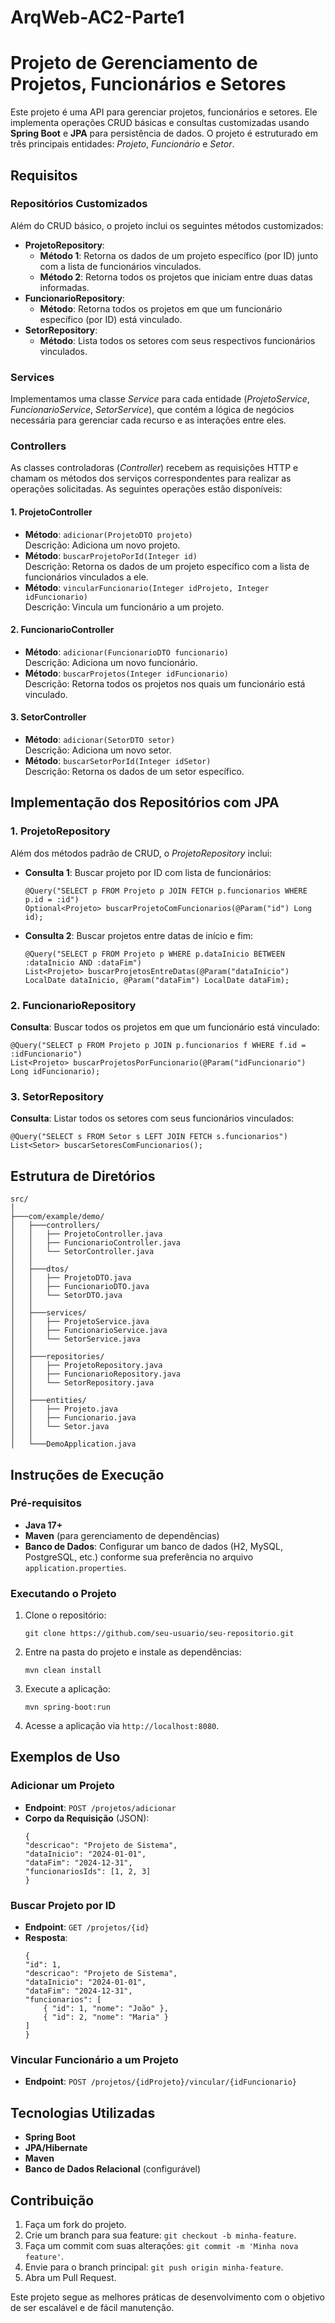 # ArqWeb-AC2-Parte1

<h1>Projeto de Gerenciamento de Projetos, Funcionários e Setores</h1>
<p>Este projeto é uma API para gerenciar projetos, funcionários e setores. Ele implementa operações CRUD básicas e consultas customizadas usando <strong>Spring Boot</strong> e <strong>JPA</strong> para persistência de dados. O projeto é estruturado em três principais entidades: <em>Projeto</em>, <em>Funcionário</em> e <em>Setor</em>.</p>

<h2>Requisitos</h2>
<h3>Repositórios Customizados</h3>
<p>Além do CRUD básico, o projeto inclui os seguintes métodos customizados:</p>
<ul>
    <li>
        <strong>ProjetoRepository</strong>:
        <ul>
            <li><strong>Método 1</strong>: Retorna os dados de um projeto específico (por ID) junto com a lista de funcionários vinculados.</li>
            <li><strong>Método 2</strong>: Retorna todos os projetos que iniciam entre duas datas informadas.</li>
        </ul>
    </li>
    <li>
        <strong>FuncionarioRepository</strong>:
        <ul>
            <li><strong>Método</strong>: Retorna todos os projetos em que um funcionário específico (por ID) está vinculado.</li>
        </ul>
    </li>
    <li>
        <strong>SetorRepository</strong>:
        <ul>
            <li><strong>Método</strong>: Lista todos os setores com seus respectivos funcionários vinculados.</li>
        </ul>
    </li>
</ul>

<h3>Services</h3>
<p>Implementamos uma classe <em>Service</em> para cada entidade (<em>ProjetoService</em>, <em>FuncionarioService</em>, <em>SetorService</em>), que contém a lógica de negócios necessária para gerenciar cada recurso e as interações entre eles.</p>

<h3>Controllers</h3>
<p>As classes controladoras (<em>Controller</em>) recebem as requisições HTTP e chamam os métodos dos serviços correspondentes para realizar as operações solicitadas. As seguintes operações estão disponíveis:</p>

<h4>1. ProjetoController</h4>
<ul>
    <li><strong>Método</strong>: <code>adicionar(ProjetoDTO projeto)</code><br>Descrição: Adiciona um novo projeto.</li>
    <li><strong>Método</strong>: <code>buscarProjetoPorId(Integer id)</code><br>Descrição: Retorna os dados de um projeto específico com a lista de funcionários vinculados a ele.</li>
    <li><strong>Método</strong>: <code>vincularFuncionario(Integer idProjeto, Integer idFuncionario)</code><br>Descrição: Vincula um funcionário a um projeto.</li>
</ul>

<h4>2. FuncionarioController</h4>
<ul>
    <li><strong>Método</strong>: <code>adicionar(FuncionarioDTO funcionario)</code><br>Descrição: Adiciona um novo funcionário.</li>
    <li><strong>Método</strong>: <code>buscarProjetos(Integer idFuncionario)</code><br>Descrição: Retorna todos os projetos nos quais um funcionário está vinculado.</li>
</ul>

<h4>3. SetorController</h4>
<ul>
    <li><strong>Método</strong>: <code>adicionar(SetorDTO setor)</code><br>Descrição: Adiciona um novo setor.</li>
    <li><strong>Método</strong>: <code>buscarSetorPorId(Integer idSetor)</code><br>Descrição: Retorna os dados de um setor específico.</li>
</ul>

<h2>Implementação dos Repositórios com JPA</h2>
<h3>1. ProjetoRepository</h3>
<p>Além dos métodos padrão de CRUD, o <em>ProjetoRepository</em> inclui:</p>
<ul>
    <li><strong>Consulta 1</strong>: Buscar projeto por ID com lista de funcionários:
        <pre><code>@Query("SELECT p FROM Projeto p JOIN FETCH p.funcionarios WHERE p.id = :id")
Optional&lt;Projeto&gt; buscarProjetoComFuncionarios(@Param("id") Long id);</code></pre>
    </li>
    <li><strong>Consulta 2</strong>: Buscar projetos entre datas de início e fim:
        <pre><code>@Query("SELECT p FROM Projeto p WHERE p.dataInicio BETWEEN :dataInicio AND :dataFim")
List&lt;Projeto&gt; buscarProjetosEntreDatas(@Param("dataInicio") LocalDate dataInicio, @Param("dataFim") LocalDate dataFim);</code></pre>
    </li>
</ul>

<h3>2. FuncionarioRepository</h3>
<p><strong>Consulta</strong>: Buscar todos os projetos em que um funcionário está vinculado:</p>
<pre><code>@Query("SELECT p FROM Projeto p JOIN p.funcionarios f WHERE f.id = :idFuncionario")
List&lt;Projeto&gt; buscarProjetosPorFuncionario(@Param("idFuncionario") Long idFuncionario);</code></pre>

<h3>3. SetorRepository</h3>
<p><strong>Consulta</strong>: Listar todos os setores com seus funcionários vinculados:</p>
<pre><code>@Query("SELECT s FROM Setor s LEFT JOIN FETCH s.funcionarios")
List&lt;Setor&gt; buscarSetoresComFuncionarios();</code></pre>

<h2>Estrutura de Diretórios</h2>
<pre><code>src/
│
├───com/example/demo/
│   ├───controllers/
│   │   ├── ProjetoController.java
│   │   ├── FuncionarioController.java
│   │   └── SetorController.java
│   │
│   ├───dtos/
│   │   ├── ProjetoDTO.java
│   │   ├── FuncionarioDTO.java
│   │   └── SetorDTO.java
│   │
│   ├───services/
│   │   ├── ProjetoService.java
│   │   ├── FuncionarioService.java
│   │   └── SetorService.java
│   │
│   ├───repositories/
│   │   ├── ProjetoRepository.java
│   │   ├── FuncionarioRepository.java
│   │   └── SetorRepository.java
│   │
│   ├───entities/
│   │   ├── Projeto.java
│   │   ├── Funcionario.java
│   │   └── Setor.java
│   │
│   └───DemoApplication.java
</code></pre>

<h2>Instruções de Execução</h2>
<h3>Pré-requisitos</h3>
<ul>
    <li><strong>Java 17+</strong></li>
    <li><strong>Maven</strong> (para gerenciamento de dependências)</li>
    <li><strong>Banco de Dados</strong>: Configurar um banco de dados (H2, MySQL, PostgreSQL, etc.) conforme sua preferência no arquivo <code>application.properties</code>.</li>
</ul>

<h3>Executando o Projeto</h3>
<ol>
    <li>Clone o repositório:
        <pre><code>git clone https://github.com/seu-usuario/seu-repositorio.git</code></pre>
    </li>
    <li>Entre na pasta do projeto e instale as dependências:
        <pre><code>mvn clean install</code></pre>
    </li>
    <li>Execute a aplicação:
        <pre><code>mvn spring-boot:run</code></pre>
    </li>
    <li>Acesse a aplicação via <code>http://localhost:8080</code>.</li>
</ol>

<h2>Exemplos de Uso</h2>
<h3>Adicionar um Projeto</h3>
<ul>
    <li><strong>Endpoint</strong>: <code>POST /projetos/adicionar</code></li>
    <li><strong>Corpo da Requisição</strong> (JSON):
        <pre><code>{
"descricao": "Projeto de Sistema",
"dataInicio": "2024-01-01",
"dataFim": "2024-12-31",
"funcionariosIds": [1, 2, 3]
}</code></pre>
    </li>
</ul>

<h3>Buscar Projeto por ID</h3>
<ul>
    <li><strong>Endpoint</strong>: <code>GET /projetos/{id}</code></li>
    <li><strong>Resposta</strong>:
        <pre><code>{
"id": 1,
"descricao": "Projeto de Sistema",
"dataInicio": "2024-01-01",
"dataFim": "2024-12-31",
"funcionarios": [
    { "id": 1, "nome": "João" },
    { "id": 2, "nome": "Maria" }
]
}</code></pre>
    </li>
</ul>

<h3>Vincular Funcionário a um Projeto</h3>
<ul>
    <li><strong>Endpoint</strong>: <code>POST /projetos/{idProjeto}/vincular/{idFuncionario}</code></li>
</ul>

<h2>Tecnologias Utilizadas</h2>
<ul>
    <li><strong>Spring Boot</strong></li>
    <li><strong>JPA/Hibernate</strong></li>
    <li><strong>Maven</strong></li>
    <li><strong>Banco de Dados Relacional</strong> (configurável)</li>
</ul>

<h2>Contribuição</h2>
<ol>
    <li>Faça um fork do projeto.</li>
    <li>Crie um branch para sua feature: <code>git checkout -b minha-feature</code>.</li>
    <li>Faça um commit com suas alterações: <code>git commit -m 'Minha nova feature'</code>.</li>
    <li>Envie para o branch principal: <code>git push origin minha-feature</code>.</li>
    <li>Abra um Pull Request.</li>
</ol>

<p>Este projeto segue as melhores práticas de desenvolvimento com o objetivo de ser escalável e de fácil manutenção.</p>
